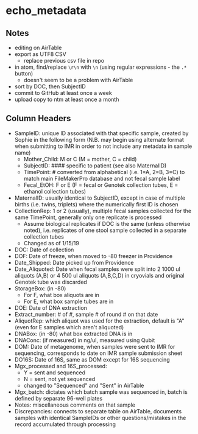 # echo_metadata

## Notes

- editing on AirTable
- export as UTF8 CSV
  - replace previous csv file in repo
- in atom, find/replace `\r\n` with `\n` (using regular expressions - the `.*` button)
  - doesn't seem to be a problem with AirTable
- sort by DOC, then SubjectID
- commit to GitHub at least once a week
- upload copy to ntm at least once a month

## Column Headers

- SampleID: unique ID associated with that specific sample, created by Sophie in the following form (N.B. may begin using alternate format when submitting to IMR in order to not include any metadata in sample name)
    - Mother_Child: M or C (M = mother, C = child)
    - SubjectID: #### specific to patient (see also MaternalID)
    - TimePoint: # converted from alphabetical (i.e. 1=A, 2=B, 3=C) to match main FileMakerPro database and not fecal sample label
    - Fecal_EtOH: F or E (F = fecal or Genotek collection tubes, E = ethanol collection tubes)
- MaternalID: usually identical to SubjectID, except in case of multiple births (i.e. twins, triplets) where the numerically first ID is chosen
- CollectionRep: 1 or 2 (usually), multiple fecal samples collected for the same TimePoint, generally only one replicate is processed
    - Assume biological replicates if DOC is the same (unless otherwise noted), i.e. replicates of one stool sample collected in a separate collection tubes
    - Changed as of 1/15/19
- DOC: Date of collection
- DOF: Date of freeze, when moved to -80 freezer in Providence
- Date_Shipped: Date picked up from Providence
- Date_Aliquoted: Date when fecal samples were split into 2 1000 ul aliquots (A,B) or 4 500 ul aliquots (A,B,C,D) in cryovials and original Genotek tube was discarded
- StorageBox: (in -80)
    - For F, what box aliquots are in
    - For E, what box sample tubes are in
- DOE: Date of DNA extraction
- Extract_number: # of #, sample # of round # on that date
- AliquotRep: which aliquot was used for the extraction, default is "A" (even for E samples which aren't aliquoted)
- DNABox: (in -80) what box extracted DNA is in
- DNAConc: (if measured) in ng/ul, measured using Qubit
- DOM: Date of metagenome, when samples were sent to IMR for sequencing, corresponds to date on IMR sample submission sheet  
- DO16S: Date of 16S, same as DOM except for 16S sequencing
- Mgx_processed and 16S_processed:
    - Y = sent and sequenced
    - N = sent, not yet sequenced
    - changed to "Sequenced" and "Sent" in AirTable
- Mgx_batch: dictates which batch sample was sequenced in, batch is defined by separate 96-well plates
- Notes: miscellaneous comments on that sample
- Discrepancies: connects to separate table on AirTable, documents samples with identical SampleIDs or other questions/mistakes in the record accumulated through processing

